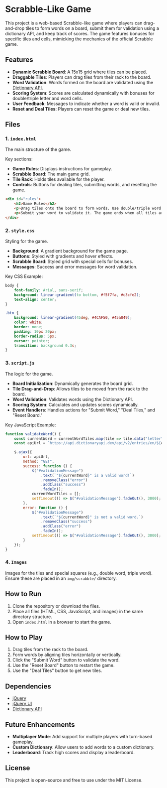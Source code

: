 # Scrabble-Like Game

This project is a web-based Scrabble-like game where players can drag-and-drop tiles to form words on a board, submit them for validation using a dictionary API, and keep track of scores. The game features bonuses for specific tiles and cells, mimicking the mechanics of the official Scrabble game.

## Features

- **Dynamic Scrabble Board**: A 15x15 grid where tiles can be placed.
- **Draggable Tiles**: Players can drag tiles from their rack to the board.
- **Word Validation**: Words formed on the board are validated using the [Dictionary API](https://api.dictionaryapi.dev).
- **Scoring System**: Scores are calculated dynamically with bonuses for double/triple letter and word cells.
- **User Feedback**: Messages to indicate whether a word is valid or invalid.
- **Reset and Deal Tiles**: Players can reset the game or deal new tiles.

## Files

### 1. `index.html`
The main structure of the game.

Key sections:
- **Game Rules**: Displays instructions for gameplay.
- **Scrabble Board**: The main game grid.
- **Tile Rack**: Holds tiles available for the player.
- **Controls**: Buttons for dealing tiles, submitting words, and resetting the game.

```html
<div id="rules">
    <h2>Game Rules</h2>
    <p>Drag tiles onto the board to form words. Use double/triple word and letter bonuses to score higher!</p>
    <p>Submit your word to validate it. The game ends when all tiles are used or no valid moves remain.</p>
</div>
```

### 2. `style.css`
Styling for the game.

- **Background**: A gradient background for the game page.
- **Buttons**: Styled with gradients and hover effects.
- **Scrabble Board**: Styled grid with special cells for bonuses.
- **Messages**: Success and error messages for word validation.

Key CSS Example:
```css
body {
    font-family: Arial, sans-serif;
    background: linear-gradient(to bottom, #f5f7fa, #c3cfe2);
    text-align: center;
}

.btn {
    background: linear-gradient(45deg, #4CAF50, #45a049);
    color: white;
    border: none;
    padding: 10px 20px;
    border-radius: 5px;
    cursor: pointer;
    transition: background 0.3s;
}
```

### 3. `script.js`
The logic for the game.

- **Board Initialization**: Dynamically generates the board grid.
- **Tile Drag-and-Drop**: Allows tiles to be moved from the rack to the board.
- **Word Validation**: Validates words using the Dictionary API.
- **Scoring System**: Calculates and updates scores dynamically.
- **Event Handlers**: Handles actions for "Submit Word," "Deal Tiles," and "Reset Board."

Key JavaScript Example:
```javascript
function validateWord() {
    const currentWord = currentWordTiles.map(tile => tile.data("letter")).join("").toLowerCase();
    const apiUrl = `https://api.dictionaryapi.dev/api/v2/entries/en/${currentWord}`;

    $.ajax({
        url: apiUrl,
        method: "GET",
        success: function () {
            $("#validationMessage")
                .text(`"${currentWord}" is a valid word!`)
                .removeClass("error")
                .addClass("success")
                .fadeIn();
            currentWordTiles = [];
            setTimeout(() => $("#validationMessage").fadeOut(), 3000);
        },
        error: function () {
            $("#validationMessage")
                .text(`"${currentWord}" is not a valid word.`)
                .removeClass("success")
                .addClass("error")
                .fadeIn();
            setTimeout(() => $("#validationMessage").fadeOut(), 3000);
        }
    });
}
```

### 4. `Images`
Images for the tiles and special squares (e.g., double word, triple word). Ensure these are placed in an `img/scrabble/` directory.

## How to Run

1. Clone the repository or download the files.
2. Place all files (HTML, CSS, JavaScript, and images) in the same directory structure.
3. Open `index.html` in a browser to start the game.

## How to Play

1. Drag tiles from the rack to the board.
2. Form words by aligning tiles horizontally or vertically.
3. Click the "Submit Word" button to validate the word.
4. Use the "Reset Board" button to restart the game.
5. Use the "Deal Tiles" button to get new tiles.

## Dependencies

- [jQuery](https://jquery.com/)
- [jQuery UI](https://jqueryui.com/)
- [Dictionary API](https://api.dictionaryapi.dev)

## Future Enhancements

- **Multiplayer Mode**: Add support for multiple players with turn-based gameplay.
- **Custom Dictionary**: Allow users to add words to a custom dictionary.
- **Leaderboard**: Track high scores and display a leaderboard.

## License
This project is open-source and free to use under the MIT License.
